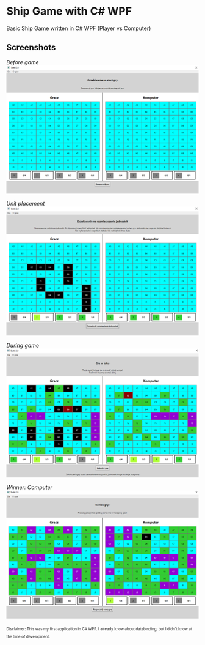 # Ship Game with C# WPF

Basic Ship Game written in C# WPF (Player vs Computer)


## Screenshots

_Before game_
![Before game](https://github.com/kajahl/ShipGame/blob/main/Assets/BeforeGame.png)

_Unit placement_
![Unit placement](https://github.com/kajahl/ShipGame/blob/main/Assets/UnitPlacement.png)

_During game_
![During game](https://github.com/kajahl/ShipGame/blob/main/Assets/DuringGame.png)

_Winner: Computer_
![Computer win](https://github.com/kajahl/ShipGame/blob/main/Assets/ComputerWin.png)


<sup><sub>Disclaimer: This was my first application in C# WPF. I already know about databinding, but I didn't know at the time of development.</sub></sup>
